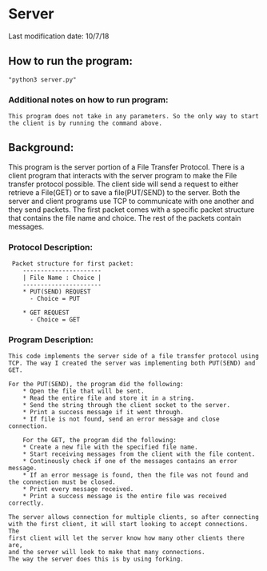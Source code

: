 # Server
Last modification date: 10/7/18

## How to run the program:
    "python3 server.py"
### Additional notes on how to run program:
    This program does not take in any parameters. So the only way to start the client is by running the command above.

## Background:
 This program is the server portion of a File Transfer Protocol. There is a client program that interacts with the server program to make the File transfer protocol possible. The client side will send a request to either retrieve a File(GET) or to save a file(PUT/SEND) to the server.
 Both the server and client programs use TCP to communicate with one another and they send packets. The first packet comes with a specific packet structure that contains the file name and choice. The rest of the packets contain messages.

### Protocol Description:
	 Packet structure for first packet:
	 	----------------------
		| File Name : Choice |
		----------------------
		* PUT(SEND) REQUEST
		  - Choice = PUT
          
		* GET REQUEST
		  - Choice = GET

### Program Description:
	This code implements the server side of a file transfer protocol using TCP. The way I created the server was implementing both PUT(SEND) and GET.

	For the PUT(SEND), the program did the following:
	    * Open the file that will be sent.
        * Read the entire file and store it in a string.
        * Send the string through the client socket to the server.
        * Print a success message if it went through.
        * If file is not found, send an error message and close connection.
        
        For the GET, the program did the following:
	    * Create a new file with the specified file name.
        * Start receiving messages from the client with the file content.
        * Continously check if one of the messages contains an error message.
        * If an error message is found, then the file was not found and the connection must be closed.
        * Print every message received.
        * Print a success message is the entire file was received correctly.
        
    The server allows connection for multiple clients, so after connecting
    with the first client, it will start looking to accept connections. The
    first client will let the server know how many other clients there are,
    and the server will look to make that many connections.
    The way the server does this is by using forking. 
